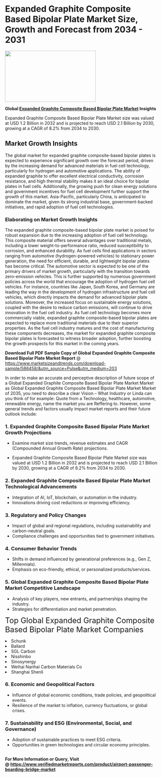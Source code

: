 <H1>Expanded Graphite Composite Based Bipolar Plate Market Size, Growth and Forecast from 2034 - 2031</H1><img class="aligncenter size-medium wp-image-584254" src="https://thirdeyenews.in/wp-content/uploads/2034/09/Global-Market-Research-300x168.jpeg" alt="" width="300" height="168" /><p><strong>Global&nbsp;<a href="https://www.marketsizeandtrends.com/download-sample/586458/&amp;utm_source=Pulse&amp;utm_medium=203">Expanded Graphite Composite Based Bipolar Plate Market</a> Insights</strong></p><p>Expanded Graphite Composite Based Bipolar Plate Market size was valued at USD 1.2 Billion in 2032 and is projected to reach USD 2.1 Billion by 2030, growing at a CAGR of 8.2% from 2034 to 2030.</p><p><h2>Market Growth Insights</h2> The global market for expanded graphite composite-based bipolar plates is expected to experience significant growth over the forecast period, driven by the increasing demand for advanced materials in fuel cell technology, particularly for hydrogen and automotive applications. The ability of expanded graphite to offer excellent electrical conductivity, corrosion resistance, and high thermal stability makes it an ideal choice for bipolar plates in fuel cells. Additionally, the growing push for clean energy solutions and government incentives for fuel cell development further support the growth of this market. Asia-Pacific, particularly China, is anticipated to dominate the market, given its strong industrial base, government-backed initiatives, and rapid adoption of fuel cell technologies. <h3>Elaborating on Market Growth Insights</h3> The expanded graphite composite-based bipolar plate market is poised for robust expansion due to the increasing adoption of fuel cell technology. This composite material offers several advantages over traditional metals, including a lower weight-to-performance ratio, reduced susceptibility to corrosion, and enhanced durability. As fuel cells find applications in sectors ranging from automotive (hydrogen-powered vehicles) to stationary power generation, the need for efficient, durable, and lightweight bipolar plates has become critical. The automotive sector is expected to be one of the primary drivers of market growth, particularly with the transition towards zero-emission vehicles. This is further supported by numerous government policies across the world that encourage the adoption of hydrogen fuel cell vehicles. For instance, countries like Japan, South Korea, and Germany are leading the way in the development of hydrogen infrastructure and fuel cell vehicles, which directly impacts the demand for advanced bipolar plate solutions. Moreover, the increased focus on sustainable energy solutions, coupled with the desire to reduce carbon emissions, will continue to drive innovation in the fuel cell industry. As fuel cell technology becomes more commercially viable, expanded graphite composite-based bipolar plates are expected to replace more traditional materials due to their superior properties. As the fuel cell industry matures and the cost of manufacturing these components decreases, the market for expanded graphite composite bipolar plates is forecasted to witness broader adoption, further boosting the growth prospects for this market in the coming years. </p><p><span class=""><strong>Download Full PDF Sample Copy of Global Expanded Graphite Composite Based Bipolar Plate Market Report</strong> @ <a href="https://www.marketsizeandtrends.com/download-sample/586458/&amp;utm_source=Pulse&amp;utm_medium=203" target="_blank">https://www.marketsizeandtrends.com/download-sample/586458/&amp;utm_source=Pulse&amp;utm_medium=203</a></span></p><p>In order to make an accurate and perceptive description of future scope of a Global&nbsp;Expanded Graphite Composite Based Bipolar Plate Market Market as Global&nbsp;Expanded Graphite Composite Based Bipolar Plate Market Market of 2035, you need to describe a clear Vision &ndash; What Industry or Linda can you think of for example: Quote from a Technology, healthcare, automotive, renewable energy, name the market you are Reffering to. However, some general trends and factors usually impact market reports and their future outlook include:</p><h3>1.&nbsp;<strong>Expanded Graphite Composite Based Bipolar Plate Market Growth Projections</strong></h3><ul><li>Examine market size trends, revenue estimates and CAGR (Compounded Annual Growth Rate) projections.</li><li><p>Expanded Graphite Composite Based Bipolar Plate Market size was valued at USD 1.2 Billion in 2032 and is projected to reach USD 2.1 Billion by 2030, growing at a CAGR of 8.2% from 2034 to 2030.</p></li></ul><h3>2.&nbsp;<strong>Expanded Graphite Composite Based Bipolar Plate Market Technological Advancements</strong></h3><ul><li>Integration of AI, IoT, blockchain, or automation in the industry.</li><li>Innovations driving cost reductions or improving efficiency.</li></ul><h3>3.&nbsp;<strong>Regulatory and Policy Changes</strong></h3><ul><li>Impact of global and regional regulations, including sustainability and carbon-neutral goals.</li><li>Compliance challenges and opportunities tied to government initiatives.</li></ul><h3>4.&nbsp;<strong>Consumer Behavior Trends</strong></h3><ul><li>Shifts in demand influenced by generational preferences (e.g., Gen Z, Millennials).</li><li>Emphasis on eco-friendly, ethical, or personalized products/services.</li></ul><h3>5.&nbsp;<strong>Global Expanded Graphite Composite Based Bipolar Plate Market Competitive Landscape</strong></h3><ul><li>Analysis of key players, new entrants, and partnerships shaping the industry.</li><li>Strategies for differentiation and market penetration.</li></ul><p data-pm-slice="1 1 []"><span style="color: inherit; font-family: inherit; font-size: 25px;">Top Global Expanded Graphite Composite Based Bipolar Plate Market Companies</span></p><div class="" data-test-id=""><p><li>Schunk</li><li> Ballard</li><li> SGL Carbon</li><li> Nisshinbo</li><li> Sinosynergy</li><li> Weihai Nanhai Carbon Materials Co</li><li> Shanghai Shenli</li></p></div><h3>6.&nbsp;<strong>Economic and Geopolitical Factors</strong></h3><ul><li>Influence of global economic conditions, trade policies, and geopolitical events.</li><li>Resilience of the market to inflation, currency fluctuations, or global crises.</li></ul><h3>7.&nbsp;<strong>Sustainability and ESG (Environmental, Social, and Governance)</strong></h3><ul><li>Adoption of sustainable practices to meet ESG criteria.</li><li>Opportunities in green technologies and circular economy principles.</li></ul><h2><strong style="font-size: 14px;">For More Information or Query, Visit @&nbsp;</strong><a style="background-color: #ffffff; font-size: 14px;" href="https://www.marketsizeandtrends.com/report/expanded-graphite-composite-based-bipolar-plate-market/" target="_blank">https://www.verifiedmarketreports.com/product/airport-passenger-boarding-bridge-market</a></h2>
